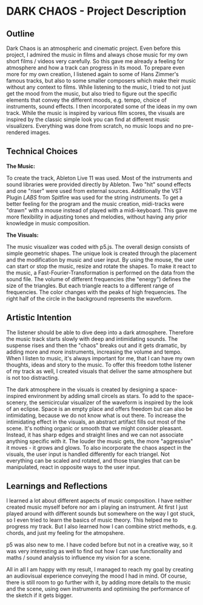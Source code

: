 # DARK CHAOS - Project Description



## Outline
Dark Chaos is an atmospheric and cinematic project. Even before this project, I admired the music in films and always chose music for my own short films / videos very carefully. So this gave me already a feeling for atmosphere and how a track can progress in its mood. To prepare even more for my own creation, I listened again to some of Hans Zimmer's famous tracks, but also to some smaller composers which make their music without any context to films. While listening to the music, I tried to not just get the mood from the music, but also tried to figure out the specific elements that convey the different moods, e.g. tempo, choice of instruments, sound effects. I then incorporated some of the ideas in my own track. While the music is inspired by various film scores, the visuals are inspired by the classic simple look you can find at different music visualizers. Everything was done from scratch, no music loops and no pre-rendered images.


## Technical Choices

**The Music:**

To create the track, Ableton Live 11 was used. Most of the instruments and sound libraries were provided directly by Ableton. Two "hit" sound effects and one "riser" were used from external sources. Additionally the VST Plugin *LABS* from Spitfire was used for the string instruments. To get a better feeling for the program and the music creation, midi-tracks were "drawn" with a mouse instead of played with a midi-keyboard. This gave me more flexibility in adjusting tones and melodies, without having any prior knowledge in music composition.


**The Visuals:**

The music visualizer was coded with p5.js. The overall design consists of simple geometric shapes. The unique look is created through the placement and the modification by music and user input. By using the mouse, the user can start or stop the music, resize and rotate the shapes. To make it react to the music, a Fast-Fourier-Transformation is performed on the data from the sound file. The volume of different frequencies (the "energy") defines the size of the triangles. But each triangle reacts to a different range of frequencies. The color changes with the peaks of high frequencies. The right half of the circle in the background represents the waveform.


## Artistic Intention

The listener should be able to dive deep into a dark atmosphere. Therefore the music track starts slowly with deep and intimidating sounds. The suspense rises and then the "chaos" breaks out and it gets dramatic, by adding more and more instruments, increasing the volume and tempo. When I listen to music, it's always important for me, that I can have my own thoughts, ideas and story to the music. To offer this freedom tothe listener of my track as well, I created visuals that deliver the same atmosphere but is not too distracting. 

The dark atmosphere in the visuals is created by designing a space-inspired environment by adding small circels as stars. To add to the space-scenery, the semicircular visualizer of the waveform is inspired by the look of an eclipse. Space is an empty place and offers freedom but can also be intimidating, because we do not know what is out there. To increase the intimidating effect in the visuals, an abstract artifact fills out most of the scene. It's nothing organic or smooth that we might consider pleasant. Instead, it has sharp edges and straight lines and we can not associate anything specific with it. The louder the music gets, the more "aggressive" it moves - it grows and glows. 
To also incorporate the chaos aspect in the visuals, the user input is handled differently for each triangel. Not everything can be scaled and rotated, and those triangles that can be manipulated, react in opposite ways to the user input.


## Learnings and Reflections

I learned a lot about different aspects of music composition. I have neither created music myself before nor am i playing an instrument. At first I just played around with different sounds but somewhere on the way I got stuck, so I even tried to learn the basics of music theory. This helped me to progress my track. But I also learned how I can combine strict methods, e.g. chords, and just my feeling for the atmopshere. 

p5 was also new to me. I have coded before but not in a creative way, so it was very interesting as well to find out how I can use functionality and maths / sound analysis to influence my vision for a scene.

All in all I am happy with my result, I managed to reach my goal by creating an audiovisual experience conveying the mood I had in mind. Of course, there is still room to go further with it, by adding more details to the music and the scene, using own instruments and optimising the performance of the sketch if it gets bigger.
